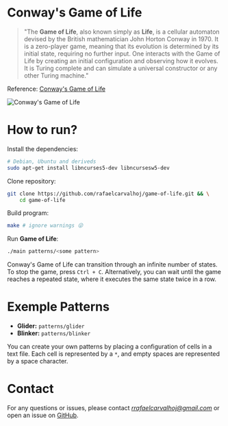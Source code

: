 # Conway's Game of Life
>"The **Game of Life**, also known simply as **Life**, is a cellular automaton devised by the British mathematician  John Horton Conway  in 1970. It is a zero-player game, meaning that its evolution is determined by its initial state, requiring no further input. One interacts with the Game of Life by creating an initial configuration and observing how it evolves. It is Turing complete  and can simulate a universal constructor or any other Turing machine."

Reference: [Conway's Game of Life](https://en.wikipedia.org/wiki/Conway%27s_Game_of_Life)

![Conway's Game of Life](https://github.com/user-attachments/assets/ab90b92c-daa1-44cf-b2a0-cf064748f1cc)

# How to run?
Install the dependencies:
```bash
# Debian, Ubuntu and deriveds
sudo apt-get install libncurses5-dev libncursesw5-dev
```
Clone repository:
```bash
git clone https://github.com/rafaelcarvalhoj/game-of-life.git && \
	cd game-of-life
```
Build program:
```bash
make # ignore warnings 😜
```
Run **Game of Life**:
```bash
./main patterns/<some pattern>
```
Conway's Game of Life can transition through an infinite number of states. To stop the game, press `Ctrl + C`. Alternatively, you can wait until the game reaches a repeated state, where it executes the same state twice in a row.

# Exemple Patterns
- **Glider:** `patterns/glider`
- **Blinker:** `patterns/blinker`

You can create your own patterns by placing a configuration of cells in a text file. Each cell is represented by a `*`, and empty spaces are represented by a space character.

# Contact
For any questions or issues, please contact *rrafaelcarvalhoj@gmail.com* or open an issue on [GitHub](https://github.com/rafaelcarvalhoj/game-of-life/issues).





